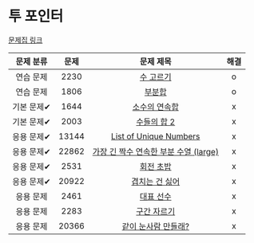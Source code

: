 # 투 포인터

[문제집 링크](https://www.acmicpc.net/workbook/view/8709)

| 문제 분류 | 문제 | 문제 제목 | 해결 |
| :--: | :--: | :--: | :--: |
| 연습 문제 | 2230 | [수 고르기](https://www.acmicpc.net/problem/2230) | o |
| 연습 문제 | 1806 | [부분합](https://www.acmicpc.net/problem/1806) | o |
| 기본 문제✔ | 1644 | [소수의 연속합](https://www.acmicpc.net/problem/1644) | x |
| 기본 문제✔ | 2003 | [수들의 합 2](https://www.acmicpc.net/problem/2003) | x |
| 응용 문제✔ | 13144 | [List of Unique Numbers](https://www.acmicpc.net/problem/13144) | x |
| 응용 문제✔ | 22862 | [가장 긴 짝수 연속한 부분 수열 (large)](https://www.acmicpc.net/problem/22862) | x |
| 응용 문제✔ | 2531 | [회전 초밥](https://www.acmicpc.net/problem/2531) | x |
| 응용 문제✔ | 20922 | [겹치는 건 싫어](https://www.acmicpc.net/problem/20922) | x |
| 응용 문제 | 2461 | [대표 선수](https://www.acmicpc.net/problem/2461) | x |
| 응용 문제 | 2283 | [구간 자르기](https://www.acmicpc.net/problem/2283) | x |
| 응용 문제 | 20366 | [같이 눈사람 만들래?](https://www.acmicpc.net/problem/20366) | x |
